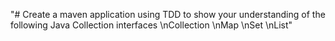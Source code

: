 "# Create a maven application using TDD to show your understanding of the following Java Collection interfaces \nCollection \nMap \nSet \nList" 
